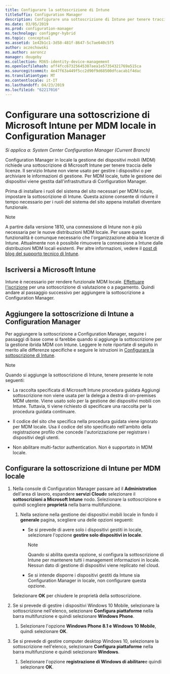 ```yaml
---
title: Configurare la sottoscrizione di Intune
titleSuffix: Configuration Manager
description: Configurare una sottoscrizione di Intune per tenere traccia delle licenze per la gestione dei dispositivi mobili locale in Configuration Manager
ms.date: 03/05/2019
ms.prod: configuration-manager
ms.technology: configmgr-hybrid
ms.topic: conceptual
ms.assetid: 1e42b1c1-3d58-481f-8647-5c7ae640c5f5
author: aczechowski
ms.author: aaroncz
manager: dougeby
ms.collection: M365-identity-device-management
ms.openlocfilehash: aff4fcc67325645387aea1e57354321769a515ca
ms.sourcegitcommit: 4e47f63a449f5cc2d90f9d68500dfcacab1f4dac
ms.translationtype: MT
ms.contentlocale: it-IT
ms.lasthandoff: 04/23/2019
ms.locfileid: "62217016"
---
```

# <a name="set-up-a-microsoft-intune-subscription-for-on-premises-mdm-in-configuration-manager"></a>Configurare una sottoscrizione di Microsoft Intune per MDM locale in Configuration Manager

*Si applica a: System Center Configuration Manager (Current Branch)*

Configuration Manager in locale la gestione dei dispositivi mobili (MDM) richiede una sottoscrizione di Microsoft Intune per tenere traccia delle licenze. Il servizio Intune non viene usato per gestire i dispositivi o per archiviare le informazioni di gestione. Per MDM locale, tutte le gestione dei dispositivi viene gestita dall'infrastruttura di Configuration Manager.  

Prima di installare i ruoli del sistema del sito necessari per MDM locale, impostare la sottoscrizione di Intune. Questa azione consente di ridurre il tempo necessario per i ruoli del sistema del sito appena installati diventare funzionale.  

> [!Note]  
> A partire dalla versione 1810, una connessione di Intune non è più necessaria per le nuove distribuzioni MDM locale.<!--3607730, fka 1359124--> Per usare questa funzionalità è comunque necessario che l'organizzazione abbia le licenze di Intune. Attualmente non è possibile rimuovere la connessione a Intune dalle distribuzioni MDM locali esistenti. Per altre informazioni, vedere il [post di blog del supporto tecnico di Intune](https://techcommunity.microsoft.com/t5/Intune-Customer-Success/Move-from-Hybrid-Mobile-Device-Management-to-Intune-on-Azure/ba-p/280150).  



##  <a name="sign-up-for-microsoft-intune"></a>Iscriversi a Microsoft Intune  

Intune è necessario per rendere funzionale MDM locale. [Effettuare l'iscrizione](https://docs.microsoft.com/intune/free-trial-sign-up) per una sottoscrizione di valutazione o a pagamento. Quindi andare al passaggio successivo per aggiungere la sottoscrizione a Configuration Manager.  



##  <a name="add-the-intune-subscription-to-configuration-manager"></a>Aggiungere la sottoscrizione di Intune a Configuration Manager  

Per aggiungere la sottoscrizione a Configuration Manager, seguire i passaggi di base come si farebbe quando si aggiunge la sottoscrizione per la gestione ibrida MDM con Intune. Leggere le note riportate di seguito in merito alle differenze specifiche e seguire le istruzioni in [Configurare la sottoscrizione di Intune](/sccm/mdm/deploy-use/configure-intune-subscription).  

> [!NOTE]
>  Quando si aggiunge la sottoscrizione di Intune, tenere presente le note seguenti:  
> 
> - La raccolta specificata di Microsoft Intune procedura guidata Aggiungi sottoscrizione non viene usata per la delega a destra di on-premises MDM utente. Viene usato solo per la gestione dei dispositivi mobili con Intune. Tuttavia, ti viene richiesto di specificare una raccolta per la procedura guidata continuare.  
> 
> - Il codice del sito che specifica nella procedura guidata viene ignorato per MDM locale. Usa il codice del sito specificato nell'ambito della registrazione profilo che concede l'autorizzazione per registrare i dispositivi degli utenti.  
> 
> - Non abilitare multi-factor authentication. Non è supportato in MDM locale.  



##  <a name="configure-the-intune-subscription-for-on-premises-mdm"></a>Configurare la sottoscrizione di Intune per MDM locale  

1. Nella console di Configuration Manager passare ad il **Administration** dell'area di lavoro, espandere **servizi Cloud**e selezionare il **sottoscrizioni a Microsoft Intune** nodo. Selezionare la sottoscrizione e quindi scegliere **proprietà** nella barra multifunzione.   

    1. Nella sezione nella gestione dei dispositivi mobili locale in fondo il **generale** pagina, scegliere una delle opzioni seguenti:

        - Se si prevede di avere solo i dispositivi gestiti in locale, selezionare l'opzione **gestire solo dispositivi in locale**.  

            > [!NOTE]  
            > Quando si abilita questa opzione, si configura la sottoscrizione di Intune per mantenere tutti i management informazioni in locale. Nessun dato di gestione di dispositivi viene replicato nel cloud.  

        - Se si intende disporre i dispositivi gestiti da Intune sia Configuration Manager in locale, non configurare questa opzione.  

    Selezionare **OK** per chiudere le proprietà della sottoscrizione.

2. Se si prevede di gestire i dispositivi Windows 10 Mobile, selezionare la sottoscrizione nell'elenco, selezionare **Configura piattaforme** nella barra multifunzione e quindi selezionare **Windows Phone**.  

    1. Selezionare l'opzione **Windows Phone 8.1 e Windows 10 Mobile**, quindi selezionare **OK**.  

3. Se si prevede di gestire computer desktop Windows 10, selezionare la sottoscrizione nell'elenco, selezionare **Configura piattaforme** nella barra multifunzione e quindi selezionare **Windows**.  

    1. Selezionare l'opzione **registrazione di Windows di abilitare**e quindi selezionare **OK**.  

